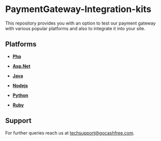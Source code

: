# PaymentGateway-Integration-kits

This repository provides you with an option to test our payment gateway with various popular platforms and also to integrate it into your site. 

## Platforms 

- **[Php](php)**

- **[Asp.Net](aspnet)**

- **[Java](java)**

- **[Nodejs](nodejs/checkout)**

- **[Python](python)**

- **[Ruby](ror/pgsim)**


## Support

For further queries reach us at [techsupport@gocashfree.com](techsupport@gocashfree.com).
